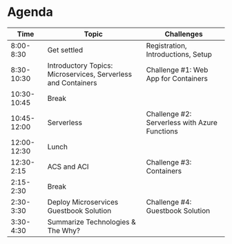 # Agenda 

| Time | Topic | Challenges |
| ---- | ----- | ----------- |
| 8:00-8:30   | Get settled | Registration, Introductions, Setup |
| 8:30-10:30  | Introductory Topics: Microservices, Serverless and Containers | Challenge #1: Web App for Containers |
| 10:30-10:45 | Break | |
| 10:45-12:00 | Serverless | Challenge #2: Serverless with Azure Functions |
| 12:00-12:30 | Lunch | |
| 12:30-2:15  | ACS and ACI | Challenge #3: Containers |
| 2:15-2:30   | Break | |
| 2:30-3:30   | Deploy Microservices Guestbook Solution | Challenge #4: Guestbook Solution |
| 3:30-4:30   | Summarize Technologies & The Why? |  |